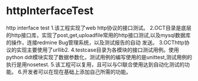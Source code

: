 # httpInterfaceTest
http interface test 
1.该工程实现了web http协议的接口测试。
2.OCT目录是底层的http接口库，实现了post,get,uploadfile常用的http接口测试,以及mysql数据库的操作，连接redmine Bug管理系统，以及测试报告的自动
发送。
3.OCThttp协议的实现主要使用了urllib2.
4.testcase目录为各模块的接口测试用例。使用python ddt模块实现了数据参数化，测试用例的编写使用的是unittest,测试用例的执行是用nosetest.
5.该工程可以复用，且可以与CI联合使用达到自动化测试的功能。
6.开发者可以在现在基础上添加自己所需的功能。
